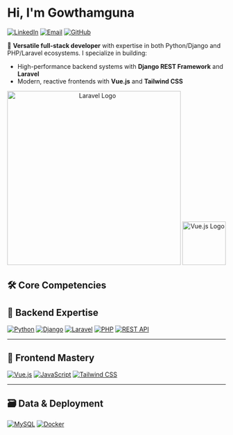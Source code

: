 # Hi, I'm Gowthamguna

[![LinkedIn](https://img.shields.io/badge/-Connect%20on%20LinkedIn-blue?style=for-the-badge&logo=linkedin)](https://www.linkedin.com/in/gowthamguna)
[![Email](https://img.shields.io/badge/-Connect%20on%20Mail-red?style=for-the-badge&logo=gmail)](mailto:gowthamguna46@gmail.com)
[![GitHub](https://img.shields.io/badge/-Follow%20my%20work-black?style=for-the-badge&logo=github)](https://github.com/Gowthamguna01)

🚀 **Versatile full-stack developer** with expertise in both Python/Django and PHP/Laravel ecosystems. I specialize in building:
- High-performance backend systems with **Django REST Framework** and **Laravel**
- Modern, reactive frontends with **Vue.js** and **Tailwind CSS**


<p align="center"><a href="https://laravel.com" target="_blank"><img src="https://raw.githubusercontent.com/laravel/art/master/logo-lockup/5%20SVG/2%20CMYK/1%20Full%20Color/laravel-logolockup-cmyk-red.svg" width="400" alt="Laravel Logo"></a> 

<a href="https://vuejs.org" target="_blank">
  <img src="https://vuejs.org/images/logo.png" width="100" alt="Vue.js Logo">
</a>

</p>



## 🛠 Core Competencies

## 🔧 Backend Expertise  
[![Python](https://img.shields.io/badge/Python-3776AB?style=for-the-badge&logo=python&logoColor=white)](https://www.python.org) 
[![Django](https://img.shields.io/badge/Django-092E20?style=for-the-badge&logo=django&logoColor=white)](https://www.djangoproject.com) 
[![Laravel](https://img.shields.io/badge/Laravel-FF2D20?style=for-the-badge&logo=laravel&logoColor=white)](https://laravel.com) 
[![PHP](https://img.shields.io/badge/PHP-777BB4?style=for-the-badge&logo=php&logoColor=white)](https://www.php.net) 
[![REST API](https://img.shields.io/badge/REST%20API-FF6B6B?style=for-the-badge&logo=json&logoColor=white)]()

---

## 🌟 Frontend Mastery  
[![Vue.js](https://img.shields.io/badge/Vue.js-4FC08D?style=for-the-badge&logo=vuedotjs&logoColor=white)](https://vuejs.org) 
[![JavaScript](https://img.shields.io/badge/JavaScript-F7DF1E?style=for-the-badge&logo=javascript&logoColor=black)](https://developer.mozilla.org/en-US/docs/Web/JavaScript) 
[![Tailwind CSS](https://img.shields.io/badge/Tailwind_CSS-06B6D4?style=for-the-badge&logo=tailwindcss&logoColor=white)](https://tailwindcss.com)

---

## 🗃️ Data & Deployment  
[![MySQL](https://img.shields.io/badge/MySQL-4479A1?style=for-the-badge&logo=mysql&logoColor=white)](https://www.mysql.com) 
[![Docker](https://img.shields.io/badge/Docker-2496ED?style=for-the-badge&logo=docker&logoColor=white)](https://www.docker.com)



